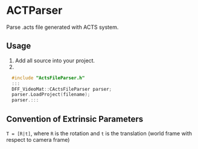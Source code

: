 # ACTParser
Parse .acts file generated with ACTS system.

## Usage

1. Add all source into your project.
2. 
```C++
  #include "ActsFileParser.h"
  :::
  DFF_VideoMat::CActsFileParser parser;
  parser.LoadProject(filename);
  parser.:::
```

## Convention of Extrinsic Parameters

`T = [R|t]`, where `R` is the rotation and `t` is the translation (world frame with respect to camera frame)
